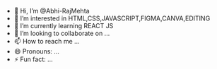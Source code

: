 - 👋 Hi, I’m @Abhi-RajMehta
- 👀 I’m interested in HTML,CSS,JAVASCRIPT,FIGMA,CANVA,EDITING
- 🌱 I’m currently learning REACT JS
- 💞️ I’m looking to collaborate on ...
- 📫 How to reach me ...
- 😄 Pronouns: ...
- ⚡ Fun fact: ...

<!---
Abhi-RajMehta/Abhi-RajMehta is a ✨ special ✨ repository because its `README.md` (this file) appears on your GitHub profile.
You can click the Preview link to take a look at your changes.
--->
